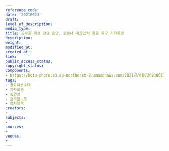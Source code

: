 ```yaml
---
reference_code: 
date: '20210623'
draft: 
level_of_description: 
media_type: 
title: 공무원 희생 강요 중단, 코로나 대응인력 확충 촉구 기자회견
description: 
weight: 
modified_at: 
created_at: 
link: 
public_access_status: 
copyright_status: 
components:
- https://kctu-photo.s3.ap-northeast-2.amazonaws.com/2021년/6월/20210623-공무원+희생+강요+중단,+코로나+대응인력+확충+촉구+기자회견_청와대분수대_기자회견_총연맹_공무원노조_정치정책/_5D40263.jpg
tags:
- 청와대분수대
- 기자회견
- 총연맹
- 공무원노조
- 정치정책
creators:
- 
subjects:
- 
sources:
- 
venues:
- 
---
```


